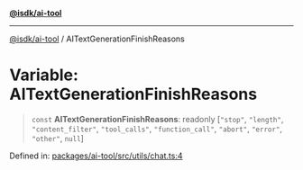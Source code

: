 [**@isdk/ai-tool**](../README.md)

***

[@isdk/ai-tool](../globals.md) / AITextGenerationFinishReasons

# Variable: AITextGenerationFinishReasons

> `const` **AITextGenerationFinishReasons**: readonly \[`"stop"`, `"length"`, `"content_filter"`, `"tool_calls"`, `"function_call"`, `"abort"`, `"error"`, `"other"`, `null`\]

Defined in: [packages/ai-tool/src/utils/chat.ts:4](https://github.com/isdk/ai-tool.js/blob/760349925bceb5de6b4188926a13bfb3f0ce4ced/src/utils/chat.ts#L4)
